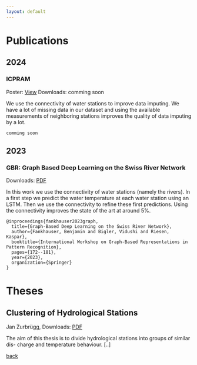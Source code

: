 ```yaml
---
layout: default
---
```


# Publications

## 2024

### ICPRAM
Poster: [View](./icpram_poster)
Downloads: comming soon

We use the connectivity of water stations to improve data imputing. We have a lot of missing data in our dataset and using the available measurements of neighboring stations improves the quality of data imputing by a lot.

```
comming soon
```

## 2023

### GBR: Graph Based Deep Learning on the Swiss River Network
Downloads: [PDF](./pdfs/Fankhauser-23_Graph_Based_Deep_Learning_on_the_Swiss_River_Network.pdf)

In this work we use the connectivity of water stations (namely the rivers). In a first step we predict the water temperature at each water station using an LSTM. Then we use the connectivity to refine these first predictions. Using the connectivity improves the state of the art at around 5%.

```
@inproceedings{fankhauser2023graph,
  title={Graph-Based Deep Learning on the Swiss River Network},
  author={Fankhauser, Benjamin and Bigler, Vidushi and Riesen, Kaspar},
  booktitle={International Workshop on Graph-Based Representations in Pattern Recognition},
  pages={172--181},
  year={2023},
  organization={Springer}
}
```

# Theses

## Clustering of Hydrological Stations
Jan Zurbrügg, Downloads: [PDF](http://prg.inf.unibe.ch/wp-content/uploads/2023/09/Bachelor_Thesis_Jan_Zurbrugg_Clustering_of_Hydrological_Stations.pdf)

The aim of this thesis is to divide hydrological stations into groups of similar dis-
charge and temperature behaviour. [..]

[back](./)



